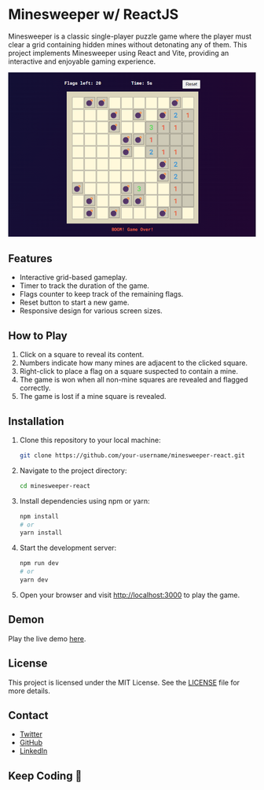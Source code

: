 # Minesweeper w/ ReactJS

Minesweeper is a classic single-player puzzle game where the player must clear a grid containing hidden mines without detonating any of them. This project implements Minesweeper using React and Vite, providing an interactive and enjoyable gaming experience.

![Minesweeper Screenshot](./minesweeper-react/public/res/1.png)

## Features

- Interactive grid-based gameplay.
- Timer to track the duration of the game.
- Flags counter to keep track of the remaining flags.
- Reset button to start a new game.
- Responsive design for various screen sizes.

## How to Play

1. Click on a square to reveal its content.
2. Numbers indicate how many mines are adjacent to the clicked square.
3. Right-click to place a flag on a square suspected to contain a mine.
4. The game is won when all non-mine squares are revealed and flagged correctly.
5. The game is lost if a mine square is revealed.

## Installation

1. Clone this repository to your local machine:

   ```bash
   git clone https://github.com/your-username/minesweeper-react.git
   ```

2. Navigate to the project directory:

   ```bash
   cd minesweeper-react
   ```

3. Install dependencies using npm or yarn:

   ```bash
   npm install
   # or
   yarn install
   ```

4. Start the development server:

   ```bash
   npm run dev
   # or
   yarn dev
   ```

5. Open your browser and visit [http://localhost:3000](http://localhost:3000) to play the game.

## Demon

Play the live demo [here](https://arindal1.github.io/minesweeper-ReactJS/).

## License

This project is licensed under the MIT License. See the [LICENSE](LICENSE) file for more details.

## Contact

- [Twitter](https://twitter.com/arindal_17)
- [GitHub](https://github.com/arindal1)
- [LinkedIn](https://www.linkedin.com/in/arindalchar)

## Keep Coding 🚀
